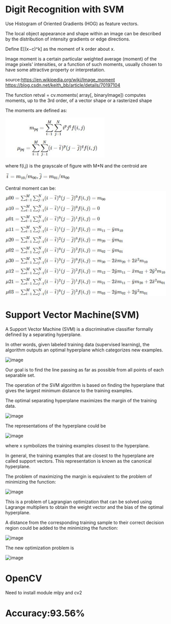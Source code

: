 # Digit Recognition with SVM

Use Histogram of Oriented Gradients (HOG) as feature vectors.

The local object appearance and shape within an image can be described by the distribution of intensity gradients or edge directions.

Define E[(x−c)^k] as the moment of k order about x.  

Image moment is a certain particular weighted average (moment) of the image pixels' intensities, or a function of such moments, usually chosen to have some attractive property or interpretation.

source:https://en.wikipedia.org/wiki/Image_moment https://blog.csdn.net/keith_bb/article/details/70197104

The function 	retval	=	cv.moments(	array[, binaryImage]) computes moments, up to the 3rd order, of a vector shape or a rasterized shape

The moments are defined as:

![image](https://github.com/wangjinlong9788/DigitRecognitionSVM/blob/master/moments.jpg)

where f(i,j) is the grayscale of figure with M*N and the centroid are

![image](https://github.com/wangjinlong9788/DigitRecognitionSVM/blob/master/ijaverage.jpg)

Central moment can be:
![image](https://github.com/wangjinlong9788/DigitRecognitionSVM/blob/master/centermoments.jpg)

# Support Vector Machine(SVM)

A Support Vector Machine (SVM) is a discriminative classifier formally defined by a separating hyperplane. 

In other words, given labeled training data (supervised learning), the algorithm outputs an optimal hyperplane which categorizes new examples.

![image](https://github.com/wangjinlong9788/NumberRecognitionSVM/blob/master/separating-lines.png)
 
Our goal is to find the line passing as far as possible from all points of each separable set.

The operation of the SVM algorithm is based on finding the hyperplane that gives the largest minimum distance to the training examples.

The optimal separating hyperplane maximizes the margin of the training data.

![image](https://github.com/wangjinlong9788/NumberRecognitionSVM/blob/master/optimal-hyperplane.png)

The representations of the hyperplane could be

![image](https://github.com/wangjinlong9788/NumberRecognitionSVM/blob/master/hyperplane.PNG)

where x symbolizes the training examples closest to the hyperplane.

In general, the training examples that are closest to the hyperplane are called support vectors. This representation is known as the canonical hyperplane.

The problem of maximizing the margin  is equivalent to the problem of minimizing the function:

![image](https://github.com/wangjinlong9788/NumberRecognitionSVM/blob/master/functionmin.PNG)

This is a problem of Lagrangian optimization that can be solved using Lagrange multipliers to obtain the weight vector  and the bias of the optimal hyperplane.

A distance from the corresponding training sample to their correct decision region could be added to the minimizing the function:

![image](https://github.com/wangjinlong9788/NumberRecognitionSVM/blob/master/svm_basics3.png)

The new optimization problem is

![image](https://github.com/wangjinlong9788/NumberRecognitionSVM/blob/master/newoptimization%20.PNG)
# OpenCV
Need to install  module mlpy and cv2




# Accuracy:93.56%

